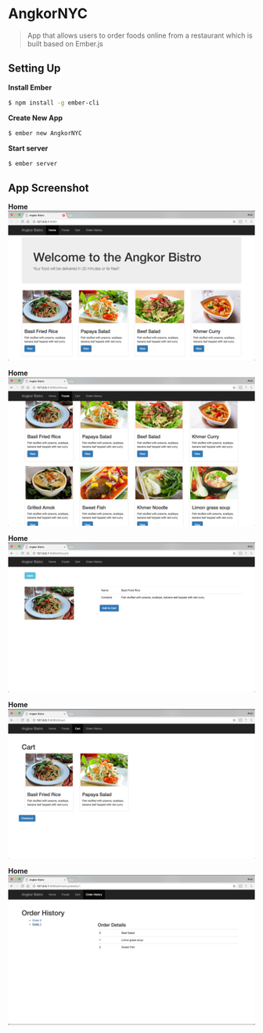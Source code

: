# AngkorNYC
> App that allows users to order foods online from a restaurant which is built based on Ember.js
>
## Setting Up
**Install Ember**
```bash
$ npm install -g ember-cli
```

**Create New App**

```bash
$ ember new AngkorNYC
```

**Start server**

```bash
$ ember server
```

## App Screenshot 
**Home**
![App](https://github.com/arunras/angkornyc/blob/master/public/imgs/home.png "Home")


**Home**
![App](https://github.com/arunras/angkornyc/blob/master/public/imgs/food.png "Food")

**Home**
![App](https://github.com/arunras/angkornyc/blob/master/public/imgs/food_detail.png "Food Detail")

**Home**
![App](https://github.com/arunras/angkornyc/blob/master/public/imgs/cart.png "Cart")

**Home**
![App](https://github.com/arunras/angkornyc/blob/master/public/imgs/history.png "History")

